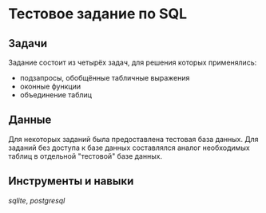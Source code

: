 # Тестовое задание по SQL

## Задачи

Задание состоит из четырёх задач, для решения которых применялись:
- подзапросы, обобщённые табличные выражения
- оконные функции
- объединение таблиц


## Данные 

Для некоторых заданий была предоставлена тестовая база данных. Для заданий без доступа к базе данных составлялся аналог необходимых таблиц в отдельной "тестовой" базе данных.


## Инструменты и навыки

*sqlite*, *postgresql*
